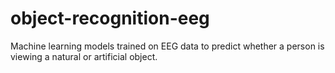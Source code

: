 # object-recognition-eeg
Machine learning models trained on EEG data to predict whether a person is viewing a natural or artificial object. 
